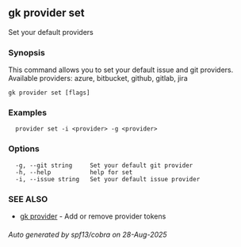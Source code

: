 ## gk provider set

Set your default providers

### Synopsis


  This command allows you to set your default issue and git providers. Available providers: azure, bitbucket, github, gitlab, jira


```
gk provider set [flags]
```

### Examples

```
  provider set -i <provider> -g <provider>
```

### Options

```
  -g, --git string     Set your default git provider
  -h, --help           help for set
  -i, --issue string   Set your default issue provider
```

### SEE ALSO

* [gk provider](gk_provider.md)	 - Add or remove provider tokens

###### Auto generated by spf13/cobra on 28-Aug-2025
